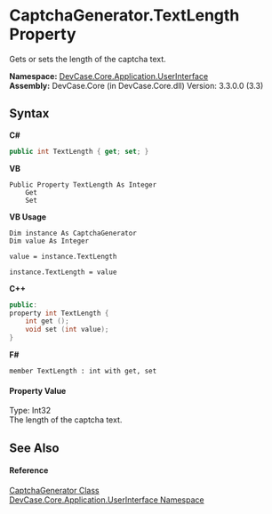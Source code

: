 # CaptchaGenerator.TextLength Property 
 

Gets or sets the length of the captcha text.

**Namespace:**&nbsp;<a href="N_DevCase_Core_Application_UserInterface">DevCase.Core.Application.UserInterface</a><br />**Assembly:**&nbsp;DevCase.Core (in DevCase.Core.dll) Version: 3.3.0.0 (3.3)

## Syntax

**C#**<br />
``` C#
public int TextLength { get; set; }
```

**VB**<br />
``` VB
Public Property TextLength As Integer
	Get
	Set
```

**VB Usage**<br />
``` VB Usage
Dim instance As CaptchaGenerator
Dim value As Integer

value = instance.TextLength

instance.TextLength = value
```

**C++**<br />
``` C++
public:
property int TextLength {
	int get ();
	void set (int value);
}
```

**F#**<br />
``` F#
member TextLength : int with get, set

```


#### Property Value
Type: Int32<br />The length of the captcha text.

## See Also


#### Reference
<a href="T_DevCase_Core_Application_UserInterface_CaptchaGenerator">CaptchaGenerator Class</a><br /><a href="N_DevCase_Core_Application_UserInterface">DevCase.Core.Application.UserInterface Namespace</a><br />